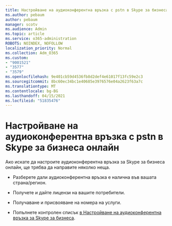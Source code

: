 ```yaml
---
title: Настройване на аудиоконферентна връзка с pstn в Skype за бизнеса онлайн
ms.author: pebaum
author: pebaum
manager: scotv
ms.audience: Admin
ms.topic: article
ms.service: o365-administration
ROBOTS: NOINDEX, NOFOLLOW
localization_priority: Normal
ms.collection: Adm_O365
ms.custom:
- "9001521"
- "3577"
- "3579"
ms.openlocfilehash: 9e401cb59d4536fb8d2def4e61017f13fc59e2c3
ms.sourcegitcommit: 8bc60ec34bc1e40685e3976576e04a2623f63a7c
ms.translationtype: MT
ms.contentlocale: bg-BG
ms.lasthandoff: 04/15/2021
ms.locfileid: "51835476"
---
```

# <a name="setup-pstn-dial-in-audio-conferencing-in-skype-for-business-online"></a>Настройване на аудиоконферентна връзка с pstn в Skype за бизнеса онлайн

Ако искате да настроите аудиоконферентна връзка за Skype за бизнеса онлайн, ще трябва да направите няколко неща. 

- Разберете дали аудиоконферентна връзка е налична във вашата страна/регион.

- Получете и дайте лицензи на вашите потребители.

- Получаване и присвояване на номера на услуги.

- Попълнете контролен списък [в Настройване на аудиоконферентна връзка за Skype за бизнеса](https://docs.microsoft.com/SkypeForBusiness/audio-conferencing-in-office-365/set-up-audio-conferencing).
